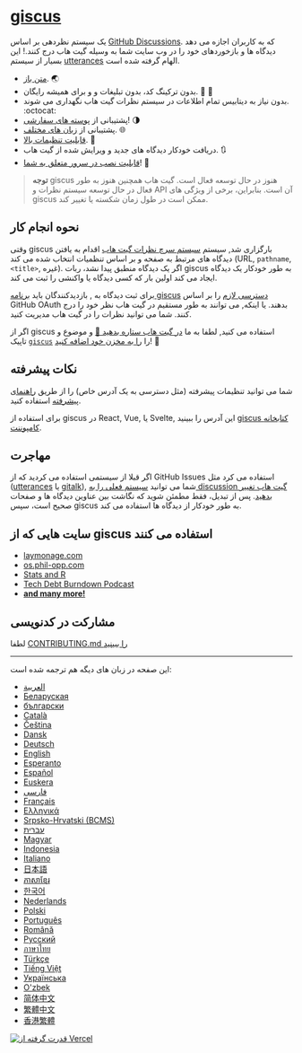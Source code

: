 # [giscus][giscus]

یک سیستم نظردهی بر اساس [GitHub Discussions][discussions]. که به کاربران اجازه می دهد دیدگاه ها و بازخوردهای خود را در وب سایت شما به وسیله گیت هاب درج کنند.! این بسیار از سیستم [utterances][utterances] الهام گرفته شده است.

- [متن باز][repo]. 🌏
- بدون ترکینگ کد، بدون تبلیغات و و برای همیشه رایگان. 📡 🚫
- بدون نیاز به دیتابیس تمام اطلاعات در سیستم نظرات گیت هاب نگهداری می شوند. :octocat:
- پشتیبانی از [پوسته های سفارشی][creating-custom-themes]! 🌗
- پشتیبانی از [زبان های مختلف][multiple-languages]. 🌐
- [قابلیت تنظیمات بالا][advanced-usage]. 🔧
- دریافت خودکار دیدگاه های جدید و ویرایش شده از گیت هاب. 🔃
- [قابلیت نصب در سرور متعلق به شما][self-hosting]! 🤳

> **توجه**
> giscus هنوز در حال توسعه فعال است. گیت هاب همچنین هنوز به طور فعال در حال توسعه سیستم نظرات و API آن است. بنابراین، برخی از ویژگی های giscus ممکن است در طول زمان شکسته یا تغییر کند.

## نحوه انجام کار

وقتی giscus بارگزاری شد, سیستم [سیستم سرچ نظرات گیت هاب][search-api] اقدام به یافتن دیدگاه های مرتبط به صفحه و بر اساس تنظمیات انتخاب شده می کند (URL, `pathname`, `<title>`, غیره). اگر یک دیدگاه منطبق پیدا نشد، ربات giscus به طور خودکار یک دیدگاه ایجاد می کند اولین بار که کسی دیدگاه یا واکنشی را ثبت می کند.

برای ثبت  دیدگاه به , بازدیدکنندگان باید [برنامه giscus][giscus-app] [دسترسی لازم][authorization] را بر اساس GitHub OAuth بدهند. یا اینکه, می توانند به طور مستقیم در گیت هاب نظر خود را درج کنند. شما می توانید نظرات را در گیت هاب مدیریت کنید.

[giscus]: https://giscus.app/fa
[discussions]: https://docs.github.com/en/discussions
[utterances]: https://github.com/utterance/utterances
[repo]: https://github.com/giscus/giscus
[advanced-usage]: https://github.com/giscus/giscus/blob/main/ADVANCED-USAGE.md
[creating-custom-themes]: https://github.com/giscus/giscus/blob/main/ADVANCED-USAGE.md#data-theme
[multiple-languages]: https://github.com/giscus/giscus/blob/main/CONTRIBUTING.md#adding-localizations
[self-hosting]: https://github.com/giscus/giscus/blob/main/SELF-HOSTING.md
[search-api]: https://docs.github.com/en/graphql/guides/using-the-graphql-api-for-discussions#search
[giscus-app]: https://github.com/apps/giscus-new
[authorization]: https://docs.github.com/en/developers/apps/identifying-and-authorizing-users-for-github-apps

<!-- configuration -->

اگر از giscus استفاده می کنید, لطفا به ما [در گیت هاب ستاره بدهید 🌟][repo] و موضوع و تاپیک [`giscus`][giscus-topic] را [را به مخزن خود اضافه کنید][topic-howto]! 🎉

## نکات پیشرفته

شما می توانید تنظیمات پیشرفته (مثل دسترسی به یک آدرس خاص) را از طریق  [راهنمای پیشرفته][advanced-usage] استفاده کنید.

برای استفاده از giscus در React, Vue, یا Svelte, این آدرس را ببینید [giscus کتابخانه کامپوننت][giscus-component].

## مهاجرت

اگر قبلا از سیستمی استفاده می کردید که از GitHub Issues استفاده می کرد مثل ([utterances][utterances] یا [gitalk][gitalk]), شما می توانید [سیستم فعلی را به discussion گیت هاب تغییر بدهید][convert]. پس از تبدیل، فقط مطمئن شوید که نگاشت بین عناوین دیدگاه ها و صفحات صحیح است، سپس giscus به طور خودکار از دیدگاه ها استفاده می کند.

## سایت هایی که از giscus استفاده می کنند

- [laymonage.com][laymonage-website]
- [os.phil-opp.com][os-phil-opp]
- [Stats and R][statsandr]
- [Tech Debt Burndown Podcast][techdebtburndown]
- [**and many more!**][giscus-topic]

## مشارکت در کدنویسی

لطفا [CONTRIBUTING.md را ببینید][contributing]

[giscus-component]: https://github.com/giscus/giscus-component
[repo]: https://github.com/giscus/giscus
[giscus-topic]: https://github.com/topics/giscus
[topic-howto]: https://docs.github.com/en/github/administering-a-repository/classifying-your-repository-with-topics
[advanced-usage]: https://github.com/giscus/giscus/blob/main/ADVANCED-USAGE.md
[utterances]: https://github.com/utterance/utterances
[gitalk]: https://github.com/gitalk/gitalk
[convert]: https://docs.github.com/en/discussions/managing-discussions-for-your-community/moderating-discussions#converting-an-issue-to-a-discussion
[laymonage-website]: https://laymonage.com/posts/giscus
[os-phil-opp]: https://os.phil-opp.com
[statsandr]: https://statsandr.com
[techdebtburndown]: https://techdebtburndown.com
[contributing]: https://github.com/giscus/giscus/blob/main/CONTRIBUTING.md

<!-- end -->

---

این صفحه در زبان های دیگه هم ترجمه شده است:

- [&lrm;العربية](README.ar.md)
- [Беларуская](README.be.md)
- [български](README.bg.md)
- [Català](README.ca.md)
- [Čeština](README.cs.md)
- [Dansk](README.da.md)
- [Deutsch](README.de.md)
- [English](README.md)
- [Esperanto](README.eo.md)
- [Español](README.es.md)
- [Euskera](README.eu.md)
- [فارسی](README.fa.md)
- [Français](README.fr.md)
- [Ελληνικά](README.gr.md)
- [Srpsko-Hrvatski (BCMS)](README.hbs.md)
- [עברית](README.he.md)
- [Magyar](README.hu.md)
- [Indonesia](README.id.md)
- [Italiano](README.it.md)
- [日本語](README.ja.md)
- [ភាសាខ្មែរ](README.kh.md)
- [한국어](README.ko.md)
- [Nederlands](README.nl.md)
- [Polski](README.pl.md)
- [Português](README.pt.md)
- [Română](README.ro.md)
- [Русский](README.ru.md)
- [ภาษาไทย](README.th.md)
- [Türkçe](README.tr.md)
- [Tiếng Việt](README.vi.md)
- [Українська](README.uk.md)
- [O'zbek](README.uz.md)
- [简体中文](README.zh-CN.md)
- [繁體中文](README.zh-TW.md)
- [香港繁體](README.zh-HK.md)

[![قدرت گرفته از Vercel](public/powered-by-vercel.svg)][vercel]

[vercel]: https://vercel.com/?utm_source=giscus&utm_campaign=oss
